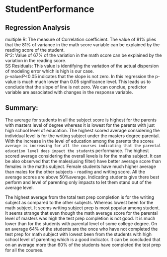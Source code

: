 # StudentPerformance

## Regression Analysis

multiple R: The measure of Correlation coefficient. The value of 81% plies that the 81% of variance in the math score variable can be explained by the reading score of the student.															
R^2: Value of 67% of the variation in the math score can be explained by the variation in the reading score.									
SS Residuals: This value is identifying the variation of the actual dispersion of modeling error which is high is our case.										
p-value:P<0.05 indicates that the slope is not zero. In this regression the p-value is much much lower than 0.05 significance level. This leads us to conclude that the slope of line is not zero. We can conclue, predictor variable are associated with changes in the response variable.									

## Summary:							
The average for students in all the subject score is highest for the parents with masters level of degree whereas it is lowest for the parents with just high school level of education. The highest scored average considering the individual level is for the writing subject under the masters degree parental. With the increase in the level of education among the parents the score`s average is increasing for all the courses indicating that the parental education level does impact the student`s performance. The highest scored average considering the overall levels is for the maths subject.
It can be also observed that the males(using filter) have better average score than females in the maths subject. Female students have much higher average than males for the other subjects - reading and writing score. All the average scores are above 50%average. Indicating students give there best perform and level of parenting only impacts to let them stand out of the average level.

The highest average from the total test prep completion is for the writing subject as compared to the other subjects. Whereas lowest been for the math subject. It seems writing subject prep is most popular among student. It seems strange that even though the math average score for the parental level of masters was high the test prep completion is not good. It is much lower than for the students with parental level of some college degree. On an average 64% of the students are the once who have not completed the test prep for math subject with lowest been from the students with high school level of parenting which is a good indicator. It can be concluded that on an average more than 60% of the students have completed the test prep for all the courses. 

										
										


 							
